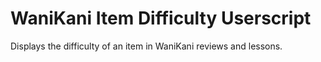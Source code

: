 # WaniKani Item Difficulty Userscript

Displays the difficulty of an item in WaniKani reviews and lessons.